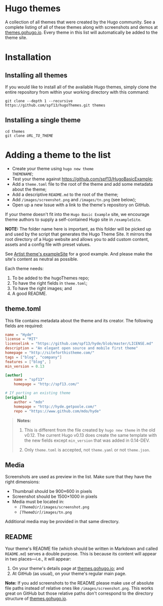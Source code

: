 
# Hugo themes

A collection of all themes that were created by the Hugo community. See a complete listing of all of these themes along with screenshots and demos at [themes.gohugo.io](http://themes.gohugo.io/). Every theme in this list will automatically be added to the theme site.


# Installation

## Installing all themes

If you would like to install all of the available Hugo themes, simply clone the entire repository from within your working directory with this command:

    git clone --depth 1 --recursive https://github.com/spf13/hugoThemes.git themes

## Installing a single theme

<pre><code>cd themes
git clone <em>URL_TO_THEME</em>
</code></pre>

# Adding a theme to the list

* Create your theme using <code>hugo new theme <em>THEMENAME</em></code>;
* Test your theme against https://github.com/spf13/HugoBasicExample;
* Add a `theme.toml` file to the root of the theme and add some metadata about the theme;
* Add a descriptive `README.md` to the root of the theme;
* Add `/images/screenshot.png` and `/images/tn.png` (see below);
* Open up a new Issue with a link to the theme's repository on GitHub.

If your theme doesn't fit into the `Hugo Basic Example` site, we encourage theme authors to supply a self-contained Hugo site in `/exampleSite`.

**NOTE:** The folder name here is important, as this folder will be picked up and used by the script that generates the Hugo Theme Site. It mirrors the root directory of a Hugo website and allows you to add custom content, assets and a config file with preset values.

See [Artist theme's exampleSite](https://github.com/digitalcraftsman/hugo-artists-theme/tree/master/exampleSite) for a good example. And please make the site's content as neutral as possible.

Each theme needs:

1. To be added to the hugoThemes repo;
1. To have the right fields in `theme.toml`;
1. To have the right images; and
1. A good README.

## theme.toml

This file contains metadata about the theme and its creator. The following fields are required:

```toml
name = "Hyde"
license = "MIT"
licenselink = "https://github.com/spf13/hyde/blob/master/LICENSE.md"
description = "An elegant open source and mobile first theme"
homepage = "http://siteforthistheme.com/"
tags = ["blog", "company"]
features = ["blog", ]
min_version = 0.13

[author]
    name = "spf13"
    homepage = "http://spf13.com/"

# If porting an existing theme
[original]
    author = "mdo"
    homepage = "http://hyde.getpoole.com/"
    repo = "https://www.github.com/mdo/hyde"
```

> **Notes:**
>
> 1. This is different from the file created by `hugo new theme` in the old v0.12.
>    The current Hugo v0.13 does create the same template with the new fields
>    except `min_version` that was added in 0.14-DEV.
>
> 2. Only `theme.toml` is accepted, not `theme.yaml` or not `theme.json`.


## Media

Screenshots are used as preview in the list. Make sure that they have the right dimensions:

* Thumbnail should be 900×600 in pixels
* Screenshot should be 1500×1000 in pixels
* Media must be located in:
    * <code><em>[ThemeDir]</em>/images/screenshot.png</code>
    * <code><em>[ThemeDir]</em>/images/tn.png</code>

Additional media may be provided in that same directory.

## README

Your theme's README file
(which should be written in Markdown and called `README.md`)
serves a double purpose.
This is because its content will appear in two places&mdash;i.e., it will appear:

1. On your theme's details page at [themes.gohugo.io](http://themes.gohugo.io/); and
1. At GitHub (as usual), on your theme's regular main page.

**Note:** If you add screenshots to the README please make use of absolute file paths instead of relative ones like `/images/screenshot.png`. This works great on GitHub but those relative paths don't correspond to the directory structure of [themes.gohugo.io](http://themes.gohugo.io/).
